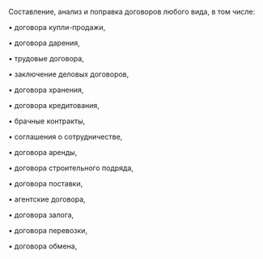 Составление, анализ и поправка договоров любого вида, в том числе:

• договора купли-продажи,

• договора дарения,

• трудовые договора,

• заключение деловых договоров,

• договора хранения,

• договора кредитования,

• брачные контракты,

• соглашения о сотрудничестве,

• договора аренды,

• договора строительного подряда,

• договора поставки,

• агентские договора,

• договора залога,

• договора перевозки,

• договора обмена,
